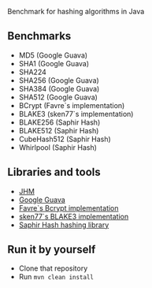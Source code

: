 Benchmark for hashing algorithms in Java

## Benchmarks
- MD5 (Google Guava)
- SHA1 (Google Guava)
- SHA224
- SHA256 (Google Guava)
- SHA384 (Google Guava)
- SHA512 (Google Guava)
- BCrypt (Favre`s implementation)
- BLAKE3 (sken77`s implementation)
- BLAKE256 (Saphir Hash)
- BLAKE512 (Saphir Hash)
- CubeHash512 (Saphir Hash)
- Whirlpool (Saphir Hash)

## Libraries and tools
- [JHM](https://github.com/openjdk/jmh)
- [Google Guava](https://github.com/google/guava)
- [Favre`s Bcrypt implementation](https://github.com/patrickfav/bcrypt)
- [sken77`s BLAKE3 implementation](https://github.com/sken77/BLAKE3jni)
- [Saphir Hash hashing library](https://github.com/sfuhrm/saphir-hash)

## Run it by yourself
- Clone that repository
- Run ```mvn clean install```
